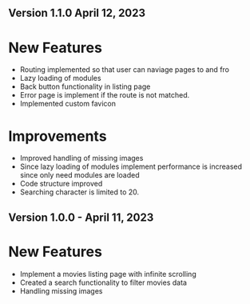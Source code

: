 ## Version 1.1.0 April 12, 2023
# New Features
* Routing implemented so that user can naviage pages to and fro
* Lazy loading of modules
* Back button functionality in listing page
* Error page is implement if the route is not matched.
* Implemented custom favicon

# Improvements
* Improved handling of missing images
* Since lazy loading of modules implement performance is increased since only need modules are loaded
* Code structure improved
* Searching character is limited to 20.



## Version 1.0.0 - April 11, 2023
# New Features
* Implement a movies listing page with infinite scrolling
* Created a search functionality to filter movies data
* Handling missing images
